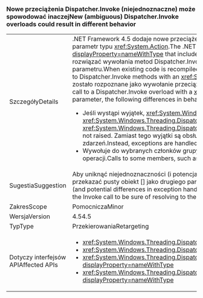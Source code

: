 ### <a name="new-ambiguous-dispatcherinvoke-overloads-could-result-in-different-behavior"></a><span data-ttu-id="66dc7-101">Nowe przeciążenia Dispatcher.Invoke (niejednoznaczne) może spowodować inaczej</span><span class="sxs-lookup"><span data-stu-id="66dc7-101">New (ambiguous) Dispatcher.Invoke overloads could result in different behavior</span></span>

|   |   |
|---|---|
|<span data-ttu-id="66dc7-102">Szczegóły</span><span class="sxs-lookup"><span data-stu-id="66dc7-102">Details</span></span>|<span data-ttu-id="66dc7-103">.NET Framework 4.5 dodaje nowe przeciążenia do <xref:System.Windows.Threading.Dispatcher.Invoke%2A?displayProperty=nameWithType> zawierające parametr typu <xref:System.Action>.</span><span class="sxs-lookup"><span data-stu-id="66dc7-103">The .NET Framework 4.5 adds new overloads to <xref:System.Windows.Threading.Dispatcher.Invoke%2A?displayProperty=nameWithType> that include a parameter of type <xref:System.Action>.</span></span> <span data-ttu-id="66dc7-104">Gdy istniejący kod jest ponownie kompilowana, kompilatory może rozwiązać wywołania metod Dispatcher.Invoke, które mają <xref:System.Delegate> parametru wywołania metod Dispatcher.Invoke z <xref:System.Action> parametru.</span><span class="sxs-lookup"><span data-stu-id="66dc7-104">When existing code is recompiled, compilers may resolve calls to Dispatcher.Invoke methods that have a <xref:System.Delegate> parameter as calls to Dispatcher.Invoke methods with an <xref:System.Action> parameter.</span></span> <span data-ttu-id="66dc7-105">Jeśli wywołania przeciążenia Dispatcher.Invoke z <xref:System.Delegate> parametru zostało rozpoznane jako wywołanie przeciążenia Dispatcher.Invoke z <xref:System.Action> parametru, mogą wystąpić następujące różnice w zachowaniu:</span><span class="sxs-lookup"><span data-stu-id="66dc7-105">If a call to a Dispatcher.Invoke overload with a  <xref:System.Delegate> parameter is resolved as a call to a Dispatcher.Invoke overload with an <xref:System.Action> parameter, the following differences in behavior may occur:</span></span><ul><li><span data-ttu-id="66dc7-106">Jeśli wystąpi wyjątek, <xref:System.Windows.Threading.Dispatcher.UnhandledExceptionFilter> i <xref:System.Windows.Threading.Dispatcher.UnhandledException> zdarzenia nie są zgłaszane.</span><span class="sxs-lookup"><span data-stu-id="66dc7-106">If an exception occurs, the <xref:System.Windows.Threading.Dispatcher.UnhandledExceptionFilter> and <xref:System.Windows.Threading.Dispatcher.UnhandledException> events are not raised.</span></span> <span data-ttu-id="66dc7-107">Zamiast tego wyjątki są obsługiwane przez <xref:System.Threading.Tasks.TaskScheduler.UnobservedTaskException?displayProperty=name> zdarzeń.</span><span class="sxs-lookup"><span data-stu-id="66dc7-107">Instead, exceptions are handled by the <xref:System.Threading.Tasks.TaskScheduler.UnobservedTaskException?displayProperty=name> event.</span></span></li><li><span data-ttu-id="66dc7-108">Wywołuje do wybranych członków grupy, takie jak <xref:System.Windows.Threading.DispatcherOperation.Result>, zablokować dopiero po ukończeniu operacji.</span><span class="sxs-lookup"><span data-stu-id="66dc7-108">Calls to some members, such as <xref:System.Windows.Threading.DispatcherOperation.Result>, block until the operation has completed.</span></span></li></ul>|
|<span data-ttu-id="66dc7-109">Sugestia</span><span class="sxs-lookup"><span data-stu-id="66dc7-109">Suggestion</span></span>|<span data-ttu-id="66dc7-110">Aby uniknąć niejednoznaczności (i potencjalne różnice w wyjątków, obsługa lub blokuje zachowania), kod wywołujący Dispatcher.Invoke do można przekazać pusty obiekt [] jako drugiego parametru wywołanie Invoke, aby upewnić się o rozpoznawanie przeciążenia metody .NET 4.0.</span><span class="sxs-lookup"><span data-stu-id="66dc7-110">To avoid ambiguity (and potential differences in exception handling or blocking behaviors), code calling Dispatcher.Invoke can pass an empty object[] as a second parameter to the Invoke call to be sure of resolving to the .NET 4.0 method overload.</span></span>|
|<span data-ttu-id="66dc7-111">Zakres</span><span class="sxs-lookup"><span data-stu-id="66dc7-111">Scope</span></span>|<span data-ttu-id="66dc7-112">Pomocnicza</span><span class="sxs-lookup"><span data-stu-id="66dc7-112">Minor</span></span>|
|<span data-ttu-id="66dc7-113">Wersja</span><span class="sxs-lookup"><span data-stu-id="66dc7-113">Version</span></span>|<span data-ttu-id="66dc7-114">4.5</span><span class="sxs-lookup"><span data-stu-id="66dc7-114">4.5</span></span>|
|<span data-ttu-id="66dc7-115">Typ</span><span class="sxs-lookup"><span data-stu-id="66dc7-115">Type</span></span>|<span data-ttu-id="66dc7-116">Przekierowania</span><span class="sxs-lookup"><span data-stu-id="66dc7-116">Retargeting</span></span>|
|<span data-ttu-id="66dc7-117">Dotyczy interfejsów API</span><span class="sxs-lookup"><span data-stu-id="66dc7-117">Affected APIs</span></span>|<ul><li><xref:System.Windows.Threading.Dispatcher.Invoke(System.Delegate,System.Object[])?displayProperty=nameWithType></li><li><xref:System.Windows.Threading.Dispatcher.Invoke(System.Delegate,System.TimeSpan,System.Object[])?displayProperty=nameWithType></li><li><xref:System.Windows.Threading.Dispatcher.Invoke(System.Delegate,System.TimeSpan,System.Windows.Threading.DispatcherPriority,System.Object[])?displayProperty=nameWithType></li><li><xref:System.Windows.Threading.Dispatcher.Invoke(System.Delegate,System.Windows.Threading.DispatcherPriority,System.Object[])?displayProperty=nameWithType></li></ul>|

